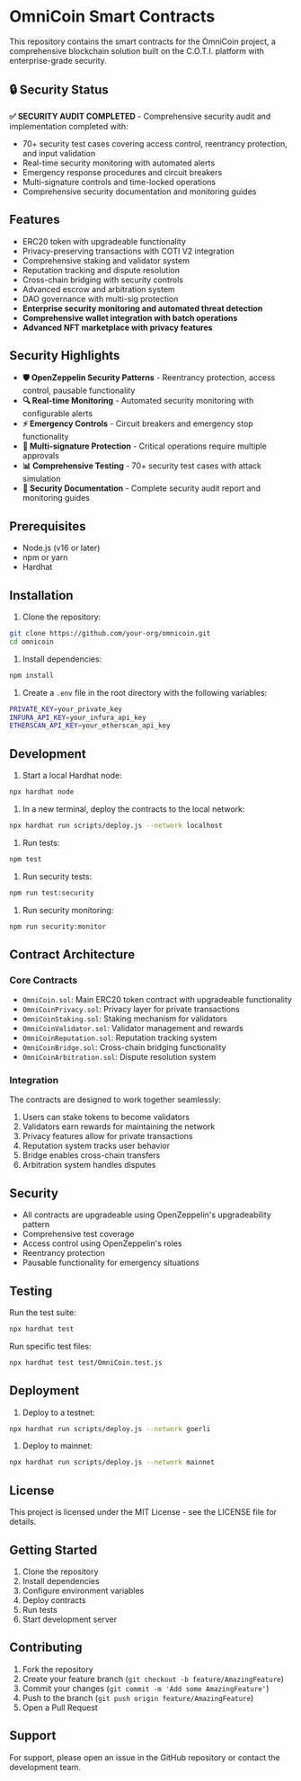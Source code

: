 # OmniCoin Smart Contracts

This repository contains the smart contracts for the OmniCoin project, a comprehensive blockchain solution built on the C.O.T.I. platform with enterprise-grade security.

## 🔒 Security Status

**✅ SECURITY AUDIT COMPLETED** - Comprehensive security audit and implementation completed with:
- 70+ security test cases covering access control, reentrancy protection, and input validation
- Real-time security monitoring with automated alerts
- Emergency response procedures and circuit breakers
- Multi-signature controls and time-locked operations
- Comprehensive security documentation and monitoring guides

## Features

- ERC20 token with upgradeable functionality
- Privacy-preserving transactions with COTI V2 integration
- Comprehensive staking and validator system
- Reputation tracking and dispute resolution
- Cross-chain bridging with security controls
- Advanced escrow and arbitration system
- DAO governance with multi-sig protection
- **Enterprise security monitoring and automated threat detection**
- **Comprehensive wallet integration with batch operations**
- **Advanced NFT marketplace with privacy features**

## Security Highlights

- **🛡️ OpenZeppelin Security Patterns** - Reentrancy protection, access control, pausable functionality
- **🔍 Real-time Monitoring** - Automated security monitoring with configurable alerts
- **⚡ Emergency Controls** - Circuit breakers and emergency stop functionality
- **🔐 Multi-signature Protection** - Critical operations require multiple approvals
- **📊 Comprehensive Testing** - 70+ security test cases with attack simulation
- **📝 Security Documentation** - Complete security audit report and monitoring guides

## Prerequisites

- Node.js (v16 or later)
- npm or yarn
- Hardhat

## Installation

1. Clone the repository:

```bash
git clone https://github.com/your-org/omnicoin.git
cd omnicoin
```

1. Install dependencies:

```bash
npm install
```

1. Create a `.env` file in the root directory with the following variables:

```bash
PRIVATE_KEY=your_private_key
INFURA_API_KEY=your_infura_api_key
ETHERSCAN_API_KEY=your_etherscan_api_key
```

## Development

1. Start a local Hardhat node:

```bash
npx hardhat node
```

1. In a new terminal, deploy the contracts to the local network:

```bash
npx hardhat run scripts/deploy.js --network localhost
```

1. Run tests:

```bash
npm test
```

1. Run security tests:

```bash
npm run test:security
```

1. Run security monitoring:

```bash
npm run security:monitor
```

## Contract Architecture

### Core Contracts

- `OmniCoin.sol`: Main ERC20 token contract with upgradeable functionality
- `OmniCoinPrivacy.sol`: Privacy layer for private transactions
- `OmniCoinStaking.sol`: Staking mechanism for validators
- `OmniCoinValidator.sol`: Validator management and rewards
- `OmniCoinReputation.sol`: Reputation tracking system
- `OmniCoinBridge.sol`: Cross-chain bridging functionality
- `OmniCoinArbitration.sol`: Dispute resolution system

### Integration

The contracts are designed to work together seamlessly:

1. Users can stake tokens to become validators
2. Validators earn rewards for maintaining the network
3. Privacy features allow for private transactions
4. Reputation system tracks user behavior
5. Bridge enables cross-chain transfers
6. Arbitration system handles disputes

## Security

- All contracts are upgradeable using OpenZeppelin's upgradeability pattern
- Comprehensive test coverage
- Access control using OpenZeppelin's roles
- Reentrancy protection
- Pausable functionality for emergency situations

## Testing

Run the test suite:

```bash
npx hardhat test
```

Run specific test files:

```bash
npx hardhat test test/OmniCoin.test.js
```

## Deployment

1. Deploy to a testnet:

```bash
npx hardhat run scripts/deploy.js --network goerli
```

1. Deploy to mainnet:

```bash
npx hardhat run scripts/deploy.js --network mainnet
```

## License

This project is licensed under the MIT License - see the LICENSE file for details.

## Getting Started

1. Clone the repository
2. Install dependencies
3. Configure environment variables
4. Deploy contracts
5. Run tests
6. Start development server

## Contributing

1. Fork the repository
2. Create your feature branch (`git checkout -b feature/AmazingFeature`)
3. Commit your changes (`git commit -m 'Add some AmazingFeature'`)
4. Push to the branch (`git push origin feature/AmazingFeature`)
5. Open a Pull Request

## Support

For support, please open an issue in the GitHub repository or contact the development team.

